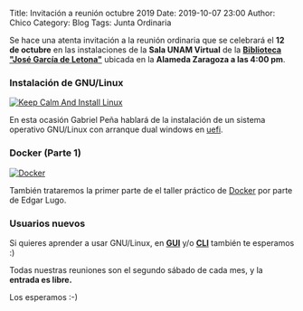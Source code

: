 Title: Invitación a reunión octubre 2019
Date: 2019-10-07 23:00
Author: Chico
Category: Blog
Tags: Junta Ordinaria

Se hace una atenta invitación a la reunión ordinaria que se celebrará el __12 de octubre__ en las instalaciones de la __Sala UNAM Virtual__ de la __[Biblioteca "José García de Letona"](https://www.openstreetmap.org/#map=19/25.54029/-103.44524)__ ubicada en la __Alameda Zaragoza a las 4:00 pm__.

<!-- break -->

### Instalación de GNU/Linux

[![Keep Calm And Install Linux]({attach}2019-10-07-invitacion-reunion-octubre/KeepCalmInstallLinux.png)]({attach}2019-10-07-invitacion-reunion-octubre/KeepCalmInstallLinux.png)

En esta ocasión Gabriel Peña hablará de la instalación de un sistema operativo GNU/Linux con arranque dual windows en [uefi](https://es.wikipedia.org/wiki/UEFI).

### Docker (Parte 1)

[![Docker]({attach}2019-10-07-invitacion-reunion-octubre/Docker_logo.png)]({attach}2019-10-07-invitacion-reunion-octubre/Docker_logo.png)

También trataremos la primer parte de el taller práctico de [Docker](https://es.wikipedia.org/wiki/Docker_(software)) por parte de Edgar Lugo.

### Usuarios nuevos

Si quieres aprender a usar GNU/Linux, en __[GUI](https://es.wikipedia.org/wiki/Interfaz_gr%C3%A1fica_de_usuario)__ y/o __[CLI](https://es.wikipedia.org/wiki/L%C3%ADnea_de_comandos)__ también te esperamos :) 

Todas nuestras reuniones son el segundo sábado de cada mes, y la __entrada es libre.__

Los esperamos :-)
